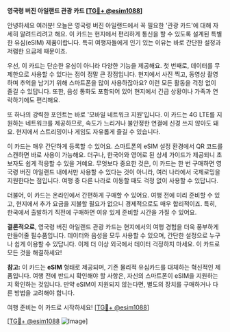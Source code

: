 **영국령 버진 아일랜드 관광 카드 [[TG💪+ @esim1088](https://t.me/s/esim1088)]**

안녕하세요 여러분! 오늘은 영국령 버진 아일랜드에서 꼭 필요한 '관광 카드'에 대해 자세히 알려드리려고 해요. 이 카드는 현지에서 편리하게 통신을 할 수 있도록 설계된 특별한 유심(eSIM) 제품이랍니다. 특히 여행자들에게 인기 있는 이유는 바로 간단한 설정과 저렴한 요금제 때문이죠.

우선, 이 카드는 단순한 유심이 아니라 다양한 기능을 제공해요. 첫 번째로, 데이터를 무제한으로 사용할 수 있다는 점이 정말 큰 장점입니다. 현지에서 사진 찍고, 동영상 촬영하며 추억을 남기기 위해 스마트폰을 많이 사용하잖아요? 이런 모든 활동을 걱정 없이 즐길 수 있답니다. 또한, 음성 통화도 포함되어 있어 현지에서 긴급 상황이나 가족과 연락하기에도 편리해요.

또 하나의 강력한 포인트는 바로 '모바일 네트워크 지원'입니다. 이 카드는 4G LTE를 지원하는 네트워크를 제공하므로, 속도가 느리거나 불안정한 연결에 신경 쓰지 않아도 돼요. 현지에서 스트리밍이나 게임도 자유롭게 즐길 수 있습니다.

이 카드는 매우 간단하게 등록할 수 있어요. 스마트폰의 eSIM 설정 환경에서 QR 코드를 스캔하면 바로 사용이 가능해요. 더구나, 한국어와 영어로 된 상세 가이드가 제공되니 초보자도 쉽게 적응할 수 있을 거예요. 무엇보다 중요한 것은, 이 카드는 한 번 구매하면 영국령 버진 아일랜드 내에서만 사용할 수 있다는 것이 아니라, 여러 나라에서 국제로밍을 지원한다는 점입니다. 여행 중 다른 나라로 이동할 때도 걱정 없이 사용할 수 있답니다.

더불어, 이 카드는 온라인에서 간편하게 구매할 수 있어요. 여행 전에 미리 준비할 수 있고, 현지에서 추가 요금을 지불할 필요가 없으니 경제적으로도 매우 합리적이죠. 특히, 한국에서 출발하기 직전에 구매하면 여유 있게 준비할 시간을 가질 수 있어요.

**결론적으로**, 영국령 버진 아일랜드 관광 카드는 현지에서의 여행 경험을 더욱 풍부하게 만들어줄 필수품입니다. 데이터와 음성을 모두 사용할 수 있으며, 간단한 설정으로 누구나 쉽게 이용할 수 있답니다. 이제 더 이상 외국에서 데이터 걱정하지 마세요. 이 카드로 모든 것을 해결하세요!

**참고:** 이 카드는 **eSIM** 형태로 제공되며, 기존 물리적 유심카드를 대체하는 혁신적인 제품입니다. 여행 전에 반드시 확인해야 할 사항은, 자신의 스마트폰이 eSIM을 지원하는지 확인하는 것입니다. 만약 eSIM이 지원되지 않는다면, 별도의 장치를 구매하거나 다른 방법을 고려해야 합니다.

여행 준비는 이 카드로 시작하세요! [[TG💪+ @esim1088](https://t.me/s/esim1088)] 

[[TG💪+ @esim1088](https://t.me/s/esim1088) ![Image](https://i.postimg.cc/Y0z9fWf4/image.png)]